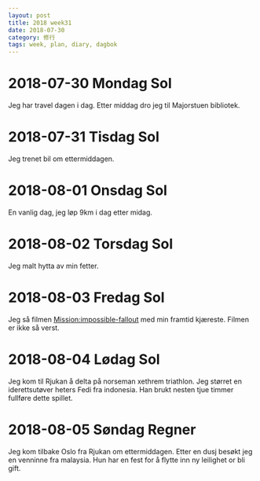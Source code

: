 ```yaml
---
layout: post
title: 2018 week31
date: 2018-07-30
category: 修行
tags: week, plan, diary, dagbok
---
```

# 2018-07-30 Mondag Sol
Jeg har travel dagen i dag. Etter middag dro jeg til Majorstuen bibliotek.

# 2018-07-31 Tisdag Sol
Jeg trenet bil om ettermiddagen.

# 2018-08-01 Onsdag Sol
En vanlig dag, jeg løp 9km i dag etter midag.

# 2018-08-02 Torsdag Sol
Jeg malt hytta av min fetter.

# 2018-08-03 Fredag Sol
Jeg så filmen <Mission:impossible-fallout> med min framtid kjæreste. Filmen er ikke så verst.

# 2018-08-04 Lødag Sol
Jeg kom til Rjukan å delta på norseman xethrem triathlon. Jeg størret en iderettsutøver heters Fedi fra indonesia. Han brukt nesten tjue timmer fullføre dette spillet.

# 2018-08-05 Søndag Regner
Jeg kom tilbake Oslo fra Rjukan om ettermiddagen. Etter en dusj besøkt jeg en venninne fra malaysia. Hun har en fest for å flytte inn ny leilighet or bli gift.